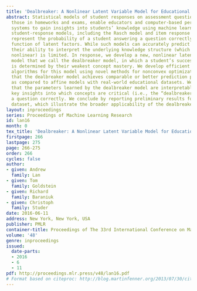 ```yaml
---
title: 'Dealbreaker: A Nonlinear Latent Variable Model for Educational Data'
abstract: Statistical models of student responses on assessment questions, such as
  those in homeworks and exams, enable educators and computer-based personalized learning
  systems to gain insights into students’ knowledge using machine learning. Popular
  student-response models, including the Rasch model and item response theory models,
  represent the probability of a student answering a question correctly using an affine
  function of latent factors. While such models can accurately predict student responses,
  their ability to interpret the underlying knowledge structure (which is certainly
  nonlinear) is limited. In response, we develop a new, nonlinear latent variable
  model that we call the dealbreaker model, in which a student’s success probability
  is determined by their weakest concept mastery. We develop efficient parameter inference
  algorithms for this model using novel methods for nonconvex optimization. We show
  that the dealbreaker model achieves comparable or better prediction performance
  as compared to affine models with real-world educational datasets. We further demonstrate
  that the parameters learned by the dealbreaker model are interpretable—they provide
  key insights into which concepts are critical (i.e., the “dealbreaker”) to answering
  a question correctly. We conclude by reporting preliminary results for a movie-rating
  dataset, which illustrate the broader applicability of the dealbreaker model.
layout: inproceedings
series: Proceedings of Machine Learning Research
id: lan16
month: 0
tex_title: 'Dealbreaker: A Nonlinear Latent Variable Model for Educational Data'
firstpage: 266
lastpage: 275
page: 266-275
order: 266
cycles: false
author:
- given: Andrew
  family: Lan
- given: Tom
  family: Goldstein
- given: Richard
  family: Baraniuk
- given: Christoph
  family: Studer
date: 2016-06-11
address: New York, New York, USA
publisher: PMLR
container-title: Proceedings of The 33rd International Conference on Machine Learning
volume: '48'
genre: inproceedings
issued:
  date-parts:
  - 2016
  - 6
  - 11
pdf: http://proceedings.mlr.press/v48/lan16.pdf
# Format based on citeproc: http://blog.martinfenner.org/2013/07/30/citeproc-yaml-for-bibliographies/
---
```

